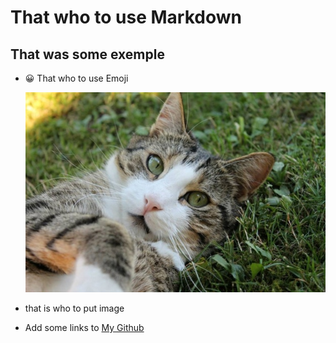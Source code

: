 # That who to use Markdown

## That was some exemple
* :grinning: That who to use Emoji 
  
  ![](./cat_cats_eyes_cat_face_269574.jpg) 
* that is who to put image 
* Add some links to [My Github](https://github.com/SephyrothC)


